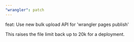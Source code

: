 ```yaml
---
"wrangler": patch
---
```


feat: Use new bulk upload API for 'wrangler pages publish'

This raises the file limit back up to 20k for a deployment.
